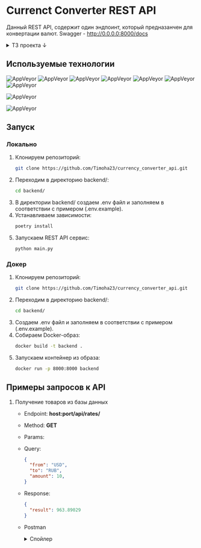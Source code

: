 # Currenct Converter REST API

Данный REST API, содержит один эндпоинт, который предназанчен для конвертации валют.
Swagger - http://0.0.0.0:8000/docs
<details>
<summary>ТЗ проекта ↓</summary>
Задание:
Написать сервис "Конвертер валют" который работает по REST-API.
Пример запроса:
GET /api/rates?from=USD&to=RUB&value=1
Ответ:
{

"result": 62.16

}
Любой фреймворк в пределах python.
Данные о текущих курсах валют необходимо получать с внешнего сервиса.
Контейнерезация, документация, и прочее — приветствуется.
</details>

## Используемые технологии
<a name="технологии"></a>

![AppVeyor](https://img.shields.io/badge/Python-3.10.6-green)
![AppVeyor](https://img.shields.io/badge/fastapi-0.103.1-9cf)
![AppVeyor](https://img.shields.io/badge/httpx-0.25.0-9cf)
![AppVeyor](https://img.shields.io/badge/pydantic-2.3.0-9cf)
![AppVeyor](https://img.shields.io/badge/pytest_asyncio-0.21.1-9cf)
![AppVeyor](https://img.shields.io/badge/python_dotenv-1.0.0-9cf)
![AppVeyor](https://img.shields.io/badge/uvicorn-0.23.2-9cf)

![AppVeyor](https://img.shields.io/badge/Docker-24.0.5-green)

![AppVeyor](https://img.shields.io/badge/Poetry-1.5.1-green)

## Запуск

### Локально
1. Клонируем репозиторий:
   ```bash
   git clone https://github.com/Timoha23/currency_converter_api.git
   ```
2. Переходим в директорию backend/:
    ```bash
    cd backend/
    ```
3. В директории backend/ создаем .env файл и заполняем в соответствии с примером (.env.example).
4. Устанавливаем зависимости:
    ```bash
    poetry install
    ```
5. Запускаем REST API сервис:
   ```bash
   python main.py
   ```

###  Докер
1. Клонируем репозиторий:
   ```bash
   git clone https://github.com/Timoha23/currency_converter_api.git
   ```
2. Переходим в директорию backend/:
    ```bash
    cd backend/
    ```
2. Создаем .env файл и заполняем в соответствии с примером (.env.example).
3. Собираем Docker-образ:
   ```bash
   docker build -t backend .
   ```
4. Запускаем контейнер из образа:
   ```bash
   docker run -p 8000:8000 backend
   ```

## Примеры запросов к API

1. Получение товаров из базы данных
   * Endpoint: **host:port/api/rates/**
   * Method: **GET**
   * Params:
    * Query:
      ```json
      {
        "from": "USD",
        "to": "RUB",
        "amount": 10,
      }
      ```
   * Response:
      ```json
      {
        "result": 963.89029
      }
      ``` 
   * Postman
      <details>
     <summary>Спойлер</summary>
      
     [![Пример запроса][1]][1]
      
     [1]: https://imageup.ru/img133/4525637/1.png
     </details>